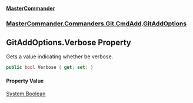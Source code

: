 #### [MasterCommander](MasterCommander.md 'MasterCommander')
### [MasterCommander.Commanders.Git.CmdAdd](MasterCommander.md#MasterCommander.Commanders.Git.CmdAdd 'MasterCommander.Commanders.Git.CmdAdd').[GitAddOptions](GitAddOptions.md 'MasterCommander.Commanders.Git.CmdAdd.GitAddOptions')

## GitAddOptions.Verbose Property

Gets a value indicating whether be verbose.

```csharp
public bool Verbose { get; set; }
```

#### Property Value
[System.Boolean](https://docs.microsoft.com/en-us/dotnet/api/System.Boolean 'System.Boolean')